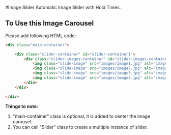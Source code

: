 #Image Slider
Automatic Image Slider with Hold Times.

## To Use this Image Carousel
Please add following HTML code:
```html
<div class="main-container">

    <div class="slider-container" id="slider-container1">
        <div class="slider-images-container" id="slider-images-container1">
            <img class="slide-image" src="images/image1.jpg" alt="image1" />
            <img class="slide-image" src="images/image7.jpg" alt="image2" />
            <img class="slide-image" src="images/image3.jpg" alt="image3" />
            <img class="slide-image" src="images/image4.jpg" alt="image4" />
        </div>
    </div>

</div>

```
**Things to note:**
1. "main-container" class is optional, it is added to center the image carousel.
2. You can call "Slider" class to create a multiple instance of slider.


